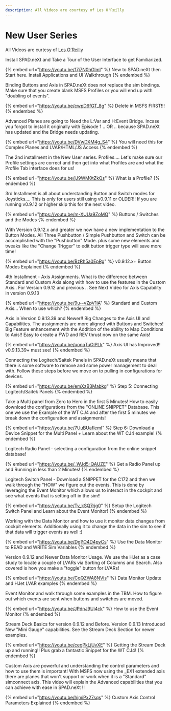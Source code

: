 ```yaml
---
description: All Videos are courtesy of Les O'Reilly
---
```


# New User Series

All Videos are curtesy of [Les O'Reilly](https://www.youtube.com/channel/UCL5U40EKkvjXF5PA24\_IyKA)

Install SPAD.neXt and Take a Tour of the User Interface to get Familiarized.

{% embed url="https://youtu.be/f7j7N0hGlmI" %}
New to SPAD.neXt then Start here.   Install Applications and UI Walkthrough
{% endembed %}

Binding Buttons and Axis in SPAD.neXt does not replace the sim bindings.  Make sure that you create blank MSFS Profiles or you will end up with "doubling of events".

{% embed url="https://youtu.be/cwpD6fGT_8g" %}
Delete in MSFS FIRST!!!
{% endembed %}

Advanced Planes are going to Need the L:Var and H:Event Bridge.  Incase you forgot to install it originally with Episode 1 .. OR .. because SPAD.neXt has updated and the Bridge needs updating.

{% embed url="https://youtu.be/DVwDXM4g_S4" %}
You will need this for Complex Planes and LVAR/HTML/JS Access
{% endembed %}

The 2nd installment in the New User series. Profiles.... Let's make sure our Profile settings are correct and then get into what Profiles are and what the Profile Tab interface does for us!

{% embed url="https://youtu.be/jJ9WM0tZkQs" %}
What is a Profile?
{% endembed %}

3rd Installment is all about understanding Button and Switch modes for Joysticks....  This is only for users still using v0.9.11 or OLDER!!  If you are running v0.9.12 or higher skip this for the next video.

{% embed url="https://youtu.be/m-XUUa9ZoMQ" %}
Buttons / Switches and the Modes
{% endembed %}

With Version 0.9.12.x and greater we now have a new implementation to the Button Modes.  All Three Pushbutton / Simple Pushbutton and Switch can be accomplished with the "Pushbutton" Mode.  plus some new elements and tweaks like the "Change Trigger" to edit button trigger type will save more time!

{% embed url="https://youtu.be/BzRh5a0EpRg" %}
v0.9.12.x+ Button Modes Explained
{% endembed %}

4th Installment - Axis Assignments.  What is the difference between Standard and Custom Axis along with how to use the features in the Custom Axis.. For Version 0.9.12 and previous .. See Next Video for Axis Capability in version 0.9.13

{% embed url="https://youtu.be/9u--vZpV1iA" %}
Standard and Custom Axis...  When to use which?
{% endembed %}

Axis in Version 0.9.13.39 and Newer!!  Big Changes to the Axis UI and Capabilities.  The assignments are more aligned with Buttons and Switches!  Big Feature enhancement with the Addition of the ability to Map Conditions to Axis!!  Easy to create a FWD and REV thrust now on the same Axis!

{% embed url="https://youtu.be/uonqTuOlPLk" %}
Axis UI has Improved!! v0.9.13.39+ must see!
{% endembed %}

Connecting the Logitech/Saitek Panels in SPAD.neXt usually means that there is some software to remove and some power management to deal with.  Follow these steps before we move on to pulling in configurations for devices.

{% embed url="https://youtu.be/emXzB3Mabkg" %}
Step 5: Connecting Logitech/Saitek Panels
{% endembed %}

Take a Multi panel from Zero to Hero in the first 5 Minutes!  How to easily download the configurations from the "ONLINE SNIPPET" Database.  This one we use the Example of the WT CJ4 and after the first 5 minutes we break down the configuration and assignments!

{% embed url="https://youtu.be/7UuBUaflemI" %}
Step 6: Download a Device Snippet for the Multi Panel + Learn about the WT CJ4 example!
{% endembed %}

Logitech Radio Panel -  selecting a configuration from the online snippet database!

{% embed url="https://youtu.be/_WJd5-QAUZE" %}
Get a Radio Panel up and Running in less than 2 Minutes!
{% endembed %}

Logitech Switch Panel - Download a SNIPPET for the C172 and then we walk through the "HOW" we figure out the events.  This is done by leveraging the Event Monitor which allows us to interact in the cockpit and see what events that is setting off in the sim!!

{% embed url="https://youtu.be/Tv_kSQ7rjg0" %}
Setup the Logitech Switch Panel and Learn about the Event Monitor!
{% endembed %}

Working with the Data Monitor and how to use it monitor data changes from cockpit elements.  Additionally using it to change the data in the sim to see if that data will trigger events as well :)

{% embed url="https://youtu.be/DgPO4D4pyCs" %}
Use the Data Monitor to READ and WRITE Sim Variables
{% endembed %}

Version 0.9.12 and Newer Data Monitor Usage.  We use the HJet as a case study to locate a couple of LVARs via Sorting of Columns and Search.  Also covered is how you make a "toggle" button for LVARs!

{% embed url="https://youtu.be/CqQZWA8NVIs" %}
Data Monitor Update and HJet LVAR examples
{% endembed %}



Event Monitor and walk through some examples in the TBM.   How to figure out which events are sent when buttons and switches are moved. &#x20;

{% embed url="https://youtu.be/JPdnJ9Ui4ck" %}
How to use the Event Monitor
{% endembed %}

Stream Deck Basics for version 0.9.12 and Before.  Version 0.9.13 Introduced New "Mini Gauge" capabilities.  See the Stream Deck Section for newer examples.

{% embed url="https://youtu.be/cegPkLjUvXE" %}
Getting the Stream Deck up and running!! Plus grab a fantastic Snippet for the WT CJ4!
{% endembed %}

Custom Axis are powerful and understanding the control parameters and how to use them is important!  With MSFS now using the \_EX1 extended axis there are planes that won't support or work when it is a "Standard" simconnect axis.  This video will explain the Advanced capabilities that you can achieve with ease in SPAD.neXt !!

{% embed url="https://youtu.be/hjmiPx27sqs" %}
Custom Axis Control Parameters Explained
{% endembed %}

